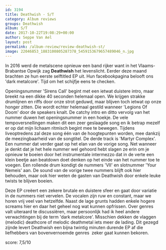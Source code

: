 ```yaml
---
id: 3194
title: Deathwish - S/T
category: Album reviews
groups: Deathwish
album: S/T
date: 2017-10-22T19:08:29+00:00
author: Seppe Van Ael
layout: post
permalink: /album-review/review-deathwish-st/
image: 22046853_1883100805287378_5459153679657489046_n.jpg
---
```

In 2016 werd de metalscene opnieuw een band rijker want in het Vlaams-Brabantse Opwijk zag **Deathwish** het levenslicht. Eerder deze maand brachten ze hun eerste selftitled EP uit. Hun facebookpagina belooft ons 'dark metalcore'. Tijd om het schijfje eens te checken.

Openingsnummer 'Sirens Call' begint met een ietwat duistere intro, maar breekt na een dikke 40 seconden helemaal open. We krijgen strakke drumlijnen en riffs door onze strot geduwd, maar blijven toch ietwat op onze honger zitten. Die wordt echter helemaal gestild wanneer 'Legions Of Doom' door de speakers knalt. De catchy intro en ditto vervolg van het nummer duwen het openingsnummer in een hoekje. De vele tempoversnellingen maken dit een zeer geslaagde song en ik betrap mezelf er op dat mijn lichaam ritmisch begint mee te bewegen. Tijdens liveoptredens zal deze song één van de hoogtepunten worden, mee dankzij de meezingbaarheid van de songtitel. De derde track is 'Martyr Complex'. Een nummer dat verder gaat op het elan van de vorige song. Net wanneer je denkt dat je het hele nummer wel gehoord hebt slagen ze erin om je opnieuw te boeien door het instrumentale intermezzo dat in de verte een klein beetje aan beatdown doet denken op het einde van het nummer toe te voegen. Een rollende drum kondigt de nummers 'VII' en slotnummer 'Your Nemeis' aan. De sound van de vorige twee nummers blijft ook hier behouden, maar ook hier weten de gasten van Deathwish door enkele leuke twists te blijven boeien.

Deze EP creëert een zekere brutale en duistere sfeer en gaat door variatie in de nummers niet vervelen. De vocalen zijn ruw en constant, maar we horen vrij veel van hetzelfde. Naast de lage grunts hadden enkele hogere screams hier en daar het geheel nog wat kunnen opfrissen. Over genres valt uiteraard te discussiëren, maar persoonlijk had ik heel andere verwachtingen bij de term 'dark metalcore'. Misschien dekken de vlaggen (melodic) deathcore of melodic deathmetal iets meer de lading. Dit gezegd zijnde levert Deathwish een bijna twintig minuten durende EP af die liefhebbers van bovenvernoemde genres  zeker gaat kunnen bekoren.

score: 7,5/10
